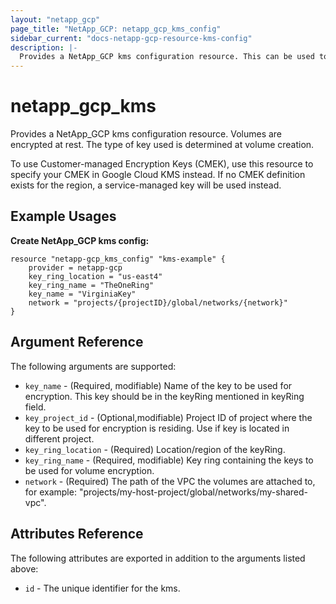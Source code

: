```yaml
---
layout: "netapp_gcp"
page_title: "NetApp_GCP: netapp_gcp_kms_config"
sidebar_current: "docs-netapp-gcp-resource-kms-config"
description: |-
  Provides a NetApp_GCP kms configuration resource. This can be used to create a new kms config on the GCP-CVS.
---
```


# netapp_gcp\_kms

Provides a NetApp_GCP kms configuration resource. Volumes are encrypted at rest. The type of key used is determined at volume creation. 

To use Customer-managed Encryption Keys (CMEK), use this resource to specify your CMEK in Google Cloud KMS instead. If no CMEK definition exists for the region, a service-managed key will be used instead.

## Example Usages

**Create NetApp_GCP kms config:**

```
resource "netapp-gcp_kms_config" "kms-example" {
    provider = netapp-gcp
    key_ring_location = "us-east4"
    key_ring_name = "TheOneRing"
    key_name = "VirginiaKey"
    network = "projects/{projectID}/global/networks/{network}"
}
```

## Argument Reference

The following arguments are supported:

* `key_name` - (Required, modifiable) Name of the key to be used for encryption. This key should be in the keyRing mentioned in keyRing field.
* `key_project_id` - (Optional,modifiable) Project ID of project where the key to be used for encryption is residing. Use if key is located in different project.
* `key_ring_location` - (Required) Location/region of the keyRing.
* `key_ring_name` - (Required, modifiable) Key ring containing the keys to be used for volume encryption.
* `network` - (Required) The path of the VPC the volumes are attached to, for example: "projects/my-host-project/global/networks/my-shared-vpc".

  
## Attributes Reference

The following attributes are exported in addition to the arguments listed above:

* `id` - The unique identifier for the kms.